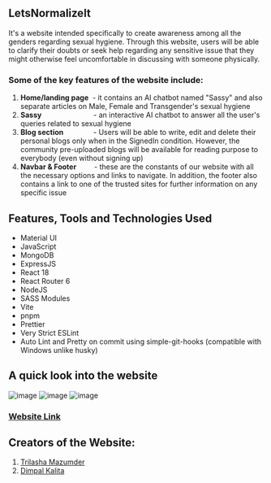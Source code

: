 ## LetsNormalizeIt
It's a website intended specifically to create awareness among all the genders regarding sexual hygiene. Through this website, users will be able to clarify their doubts or seek help regarding any sensitive issue that they might otherwise feel uncomfortable in discussing with someone physically. 

### Some of the key features of the website include:

1) **Home/landing page**&nbsp;  -  it contains an AI chatbot named "Sassy" and also separate articles on Male, Female and Transgender's sexual hygiene
2) **Sassy** &nbsp; &nbsp;&nbsp;  &nbsp; &nbsp; &nbsp; &nbsp; &nbsp;&nbsp; &nbsp;&nbsp;&nbsp;&nbsp;&nbsp;&nbsp;&nbsp;&nbsp;&nbsp;- an interactive AI chatbot to answer all the user's queries related to sexual hygiene
3) **Blog section** &nbsp;&nbsp;&nbsp;&nbsp; &nbsp;&nbsp;&nbsp;&nbsp;  &nbsp;&nbsp;&nbsp;   - Users will be able to write, edit and delete their personal blogs only when in the SignedIn condition. However, the community pre-uploaded blogs will be available for reading purpose to everybody (even without signing up)
4) **Navbar & Footer**  &nbsp;  &nbsp;  &nbsp; &nbsp; - these are the constants of our website with all the necessary options and links to navigate. In addition, the footer  also contains a link to one of the trusted sites for further information on any specific issue

## Features, Tools and Technologies Used
- Material UI
- JavaScript
- MongoDB
- ExpressJS
- React 18
- React Router 6
- NodeJS
- SASS Modules
- Vite
- pnpm
- Prettier
- Very Strict ESLint
- Auto Lint and Pretty on commit using simple-git-hooks (compatible with Windows unlike husky)

## A quick look into the website
  ![image](https://github.com/Trilasha/LetsNormalizeIt/assets/95575615/069bd63f-83c2-4fc5-9f35-9decd2003a86)
  ![image](https://github.com/Trilasha/LetsNormalizeIt/assets/95575615/e4c83c49-fa8c-4145-9db3-a418338d8747)
  ![image](https://github.com/Trilasha/LetsNormalizeIt/assets/95575615/07e722f7-444f-4255-a70c-3beaa222a8bf)

### [Website Link](https://letsnormalizeit.netlify.app/)

## Creators of the Website:
1) [Trilasha Mazumder](https://www.linkedin.com/in/trilasha-mazumder-51b234224)
2) [Dimpal Kalita](https://www.linkedin.com/in/dimpal-kalita-819121226)

